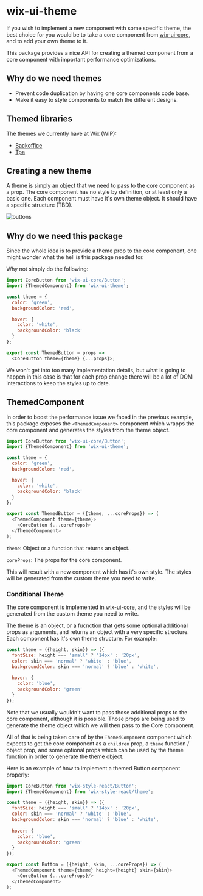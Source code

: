 # wix-ui-theme

If you wish to implement a new component with some specific theme, the best choice for you would be to take a core component from [wix-ui-core](https://github.com/wix/wix-ui/tree/master/packages/wix-ui-core), and to add your own theme to it.

This package provides a nice API for creating a themed component from a core component with important performance optimizations.

## Why do we need themes
- Prevent code duplication by having one core components code base.
- Make it easy to style components to match the different designs.

## Themed libraries
The themes we currently have at Wix (WIP):
- [Backoffice](https://github.com/wix/wix-ui/tree/master/packages/wix-ui-backoffice)
- [Tpa](https://github.com/wix/wix-ui/tree/master/packages/wix-ui-tpa)

## Creating a new theme
A theme is simply an object that we need to pass to the core component as a prop. The core component has no style by definition, or at least only a basic one.
Each component must have it's own theme object.
It should have a specific structure (TBD).

![buttons](/packages/wix-ui-theme/assets/buttons.png)

## Why do we need this package
Since the whole idea is to provide a theme prop to the core component, one might wonder what the hell is this package needed for.

Why not simply do the following:

```javascript
import CoreButton from 'wix-ui-core/Button';
import {ThemedComponent} from 'wix-ui-theme';

const theme = {
  color: 'green',
  backgroundColor: 'red',

  hover: {
    color: 'white',
    backgroundColor: 'black'
  }
};

export const ThemedButton = props =>
  <CoreButton theme={theme} {...props}>;
```

We won't get into too many implementation details, but what is going to happen in this case is that for each prop change there will be a lot of DOM interactions to keep the styles up to date.

## ThemedComponent
In order to boost the performance issue we faced in the previous example, this package exposes the `<ThemedComponent>` component which wrapps the core component and generates the styles from the theme object.

```javascript
import CoreButton from 'wix-ui-core/Button';
import {ThemedComponent} from 'wix-ui-theme';

const theme = {
  color: 'green',
  backgroundColor: 'red',

  hover: {
    color: 'white',
    backgroundColor: 'black'
  }
};

export const ThemedButton = ({theme, ...coreProps}) => (
  <ThemedComponent theme={theme}>
    <CoreButton {...coreProps}> 
  </ThemedComponent>
);
```

`theme`: Object or a function that returns an object.

`coreProps`: The props for the core component.

This will result with a new component which has it's own style.
The styles will be generated from the custom theme you need to write.

### Conditional Theme
The core component is implemented in [wix-ui-core](https://github.com/wix/wix-ui/tree/master/packages/wix-ui-core), and the styles will be generated from the custom theme you need to write.

The theme is an object, or a fucnction that gets some optional additional props as arguments, and returns an object with a very specific structure. Each component has it's own theme structure.
For example:

```javascript
const theme = ({height, skin}) => ({
  fontSize: height === 'small' ? '14px' : '20px',
  color: skin === 'normal' ? 'white' : 'blue',
  backgroundColor: skin === 'normal' ? 'blue' : 'white',
  
  hover: {		
    color: 'blue',		
    backgroundColor: 'green'		
  }
});
```

Note that we usually wouldn't want to pass those additional props to the core component, although it is possible.
Those props are being used to generate the theme object which we will then pass to the Core component.

All of that is being taken care of by the `ThemedComponent` component which expects to get the core component as a `children` prop, a `theme` function / object prop, and some optional props which can be used by the theme function in order to generate the theme object.

Here is an example of how to implement a themed Button component properly:

```javascript
import CoreButton from 'wix-style-react/Button';
import {ThemedComponent} from 'wix-style-react/theme';

const theme = ({height, skin}) => ({
  fontSize: height === 'small' ? '14px' : '20px',
  color: skin === 'normal' ? 'white' : 'blue',
  backgroundColor: skin === 'normal' ? 'blue' : 'white',
  
  hover: {		
    color: 'blue',		
    backgroundColor: 'green'		
  }
});

export const Button = ({height, skin, ...coreProps}) => (
  <ThemedComponent theme={theme} height={height} skin={skin}>
    <CoreButton {...coreProps}/>
  </ThemedComponent>
);
```
